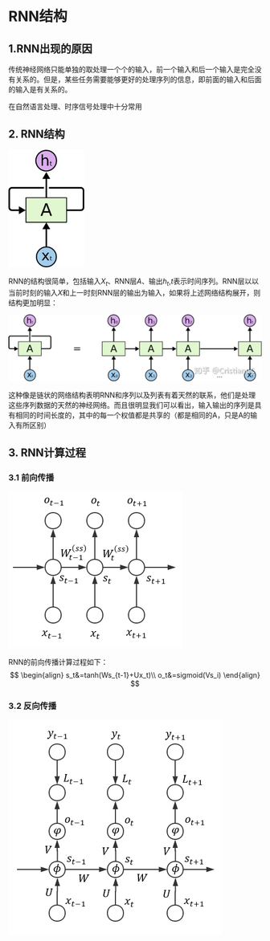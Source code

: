 # RNN结构

## 1.RNN出现的原因

传统神经网络只能单独的取处理一个个的输入，前一个输入和后一个输入是完全没有关系的。但是，某些任务需要能够更好的处理序列的信息，即前面的输入和后面的输入是有关系的。

在自然语言处理、时序信号处理中十分常用

## 2. RNN结构

<img src="../img/v2-f6d91e2e4b918295023bb490793057ef_r.jpg" alt="v2-f6d91e2e4b918295023bb490793057ef_r" style="zoom: 33%;" />

RNN的结构很简单，包括输入$X_t$、RNN层$A$、输出$h_t$,$t$表示时间序列。RNN层以以当前时刻的输入$X$和上一时刻RNN层的输出为输入，如果将上述网络结构展开，则结构更加明显：

![preview](../img/v2-b0326c567c7ea8ccea0f66a9bcbee133_r.jpg)

这种像是链状的网络结构表明RNN和序列以及列表有着天然的联系，他们是处理这些序列数据的天然的神经网络。而且很明显我们可以看出，输入输出的序列是具有相同的时间长度的，其中的每一个权值都是共享的（都是相同的A，只是A的输入有所区别）

## 3. RNN计算过程

### 3.1 前向传播

![img](../img/v2-036d9f3729c7ddadc6e1b9561be1aea7_720w.png)

RNN的前向传播计算过程如下：
$$
\begin{align}
s_t&=tanh(Ws_{t-1}+Ux_t)\\
o_t&=sigmoid(Vs_i)
\end{align}
$$


### 3.2 反向传播

![img](../img/v2-3bc30e9a2d740fff417e47dcf7d636bc_720w.png)